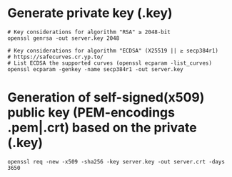 # Generate private key (.key)

```shell
# Key considerations for algorithm "RSA" ≥ 2048-bit
openssl genrsa -out server.key 2048

# Key considerations for algorithm "ECDSA" (X25519 || ≥ secp384r1)
# https://safecurves.cr.yp.to/
# List ECDSA the supported curves (openssl ecparam -list_curves)
openssl ecparam -genkey -name secp384r1 -out server.key
```

# Generation of self-signed(x509) public key (PEM-encodings .pem|.crt) based on the private (.key)
```shell
openssl req -new -x509 -sha256 -key server.key -out server.crt -days 3650
```

